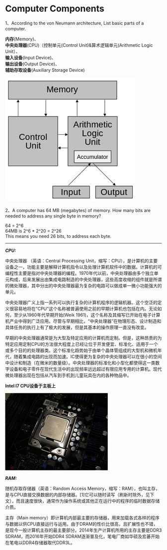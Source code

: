# Computer Components

1、According to the von Neumann architecture, List basic parts of a computer.    

**内存**(Memory)、  
**中央处理器**(CPU)（控制单元(Control Unit)&算术逻辑单元(Arithmetic Logic Unit）、  
**输入设备**(Input Device)、  
**输出设备**(Output Device)、  
**辅助存取设备**(Auxiliary Storage Device)

![](hw6-1.png)  

2、A computer has 64 MB (megabytes) of memory. How many bits are needed to address any single byte in memory?  

64 = 2^6  
64MB is 2^6 * 2^20 = 2^26  
This means you need 26 bits, to address each byte.  


---
***CPU:***  

中央处理器 （英语：Central Processing Unit，缩写：CPU），是计算机的主要设备之一，功能主要是解释计算机指令以及处理计算机软件中的数据。计算机的可编程性主要是指对中央处理器的编程。1970年代以前，中央处理器由多个独立单元构成，后来发展出由集成电路制造的中央处理器，这些高度收缩的组件就是所谓的微处理器，其中分出的中央处理器最为复杂的电路可以做成单一微小功能强大的单元。

中央处理器广义上指一系列可以执行复杂的计算机程序的逻辑机器。这个空泛的定义很容易地将在“CPU”这个名称被普遍使用之前的早期计算机也包括在内。无论如何，至少从1960年代早期开始(Weik 1961)，这个名称及其缩写已开始在电子计算机产业中得到广泛应用。尽管与早期相比，“中央处理器”在物理形态、设计制造和具体任务的执行上有了极大的发展，但是其基本的操作原理一直没有改变。

早期的中央处理器通常是为大型及特定应用的计算机而定制。但是，这种昂贵的为特定应用定制CPU的方法很大程度上已经让位于开发便宜、标准化、适用于一个或多个目的的处理器类。这个标准化趋势始于由单个晶体管组成的大型机和微机年代，随着集成电路的出现而加速。IC使得更为复杂的中央处理器可以在很小的空间中设计和制造（在微米的数量级）。中央处理器的标准化和小型化都使得这一类数字设备和电子零件在现代生活中的出现频率远远超过有限应用专用的计算机。现代微处理器出现在包括从汽车到手机到儿童玩具在内的各种物品中。  

**Intel I7 CPU设备于主板上**  

![](hw6-2.jpg)  


***RAM:***  

随机存取存储器（英语：Random Access Memory，缩写：RAM），也叫主存，是与CPU直接交换数据的内部存储器。[1]它可以随时读写（刷新时除外，见下文），而且速度很快，通常作为操作系统或其他正在运行中的程序的临时数据存储介质。

主存（Main memory）即计算机内部最主要的存储器，用来加载各式各样的程序与数据以供CPU直接运行与运用。由于DRAM的性价比很高，且扩展性也不错，是现今一般计算机主存的最主要部分。2014年生产计算机所用的主存主要是DDR3 SDRAM，而2016年开始DDR4 SDRAM逐渐普及化，笔电厂商如华硕及宏碁开始在笔电以DDR4存储器取代DDR3L。